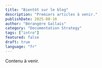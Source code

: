 ```yaml
---
title: "Bientôt sur le blog"
description: "Premiers articles à venir."
publishDate: 2025-08-16
author: "Bérangère Gallais"
category: "Documentation Strategy"
tags: ["intro"]
featured: false
draft: true
language: "fr"
---
```


Contenu à venir.
